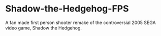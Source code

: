 # Shadow-the-Hedgehog-FPS
A fan made first person shooter remake of the controversial 2005 SEGA video game, Shadow the Hedgehog.
